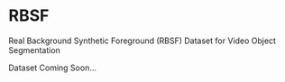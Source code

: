 # RBSF
Real Background Synthetic Foreground (RBSF) Dataset for Video Object Segmentation

Dataset Coming Soon...